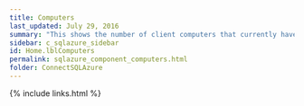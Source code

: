 ```yaml
---
title: Computers
last_updated: July 29, 2016
summary: "This shows the number of client computers that currently have at least one SQL Azure session running."
sidebar: c_sqlazure_sidebar
id: Home.lblComputers
permalink: sqlazure_component_computers.html
folder: ConnectSQLAzure
---
```



{% include links.html %}
